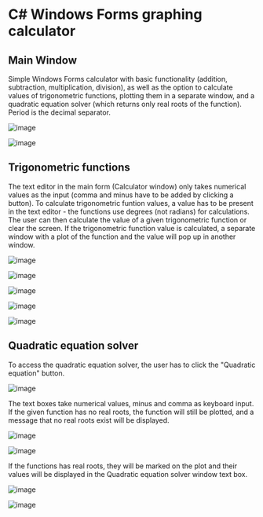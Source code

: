 # C# Windows Forms graphing calculator

## Main Window
Simple Windows Forms calculator with basic functionality (addition, subtraction, multiplication, division), as well as the option to calculate values of trigonometric functions, plotting them in a separate window, and a quadratic equation solver (which returns only real roots of the function). Period is the decimal separator.

![image](https://github.com/nuenen313/graphing-calculator/assets/129689130/49537749-2014-4fe4-8ebe-467290d8f405)

![image](https://github.com/nuenen313/graphing-calculator/assets/129689130/0abe4227-e84f-4114-ac56-b5c10e1f0549)


## Trigonometric functions
The text editor in the main form (Calculator window) only takes numerical values as the input (comma and minus have to be added by clicking a button). To calculate trigonometric funtion values, a value has to be present in the text editor - the functions use degrees (not radians) for calculations. The user can then calculate the value of a given trigonometric function or clear the screen. If the trigonometric function value is calculated, a separate window with a plot of the function and the value will pop up in another window. 

![image](https://github.com/nuenen313/graphing-calculator/assets/129689130/e213d1ab-679b-41c1-a048-6bd25c0cdc79)

![image](https://github.com/nuenen313/graphing-calculator/assets/129689130/b6680639-040e-4e4d-bae7-d8a89d7bac06)

![image](https://github.com/nuenen313/graphing-calculator/assets/129689130/e5231f07-9968-4c1d-a3f2-6cc609394e5a)

![image](https://github.com/nuenen313/graphing-calculator/assets/129689130/5f2c483f-5bc1-4d71-9e2a-fa0befbc1df5)

![image](https://github.com/nuenen313/graphing-calculator/assets/129689130/612ab328-48f8-4aa6-90f4-2973f287ecdd)


## Quadratic equation solver
To access the quadratic equation solver, the user has to click the "Quadratic equation" button. 

![image](https://github.com/nuenen313/graphing-calculator/assets/129689130/9320ac2c-48cf-42b2-8482-63bfdd0dac92)


The text boxes take numerical values, minus and comma as keyboard input. If the given function has no real roots, the function will still be plotted, and a message that no real roots exist will be displayed.


![image](https://github.com/nuenen313/graphing-calculator/assets/129689130/cb27b207-b4ca-4332-9106-dc3cd2744df9)

![image](https://github.com/nuenen313/graphing-calculator/assets/129689130/f0b69192-6bee-4715-bbf4-90388dc28df1)


If the functions has real roots, they will be marked on the plot and their values will be displayed in the Quadratic equation solver window text box.

![image](https://github.com/nuenen313/graphing-calculator/assets/129689130/729918c7-6844-496e-9ebc-4c57f85ed367)

![image](https://github.com/nuenen313/graphing-calculator/assets/129689130/a4639cd4-9360-4ffe-afad-460ffe55288d)


